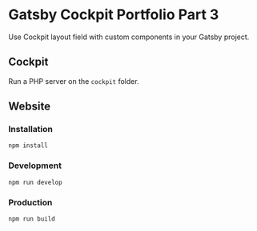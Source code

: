 # Gatsby Cockpit Portfolio Part 3

Use Cockpit layout field with custom components in your Gatsby project.

## Cockpit

Run a PHP server on the `cockpit` folder.

## Website

### Installation

```
npm install
```

### Development

```
npm run develop
```

### Production

```
npm run build
```